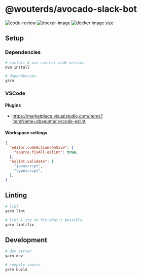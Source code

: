 # @wouterds/avocado-slack-bot

![code-review](https://github.com/wouterds/avocado-slack-bot/workflows/code-review/badge.svg)
![docker-image](https://github.com/wouterds/avocado-slack-bot/workflows/docker-image/badge.svg)
![docker image size](https://ghcr-badge.herokuapp.com/wouterds/avocado-slack-bot/size)

## Setup

### Dependencies

```bash
# install & use correct node version
nvm install

# dependencies
yarn
```


### VSCode

#### Plugins

- https://marketplace.visualstudio.com/items?itemName=dbaeumer.vscode-eslint

#### Workspace settings

```json
{
  "editor.codeActionsOnSave": {
    "source.fixAll.eslint": true,
  },
  "eslint.validate": [
    "javascript",
    "typescript",
  ],
}
```

## Linting

```bash
# lint
yarn lint

# lint & try to fix what's possible
yarn lint:fix
```

## Development

```bash
# dev server
yarn dev

# compile source
yarn build
```
